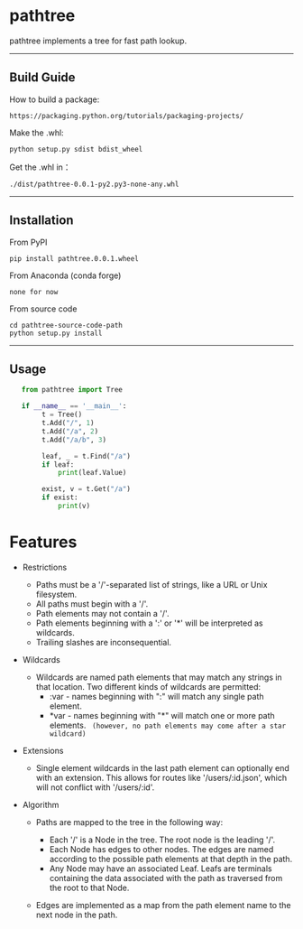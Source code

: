 
pathtree
=============================

pathtree implements a tree for fast path lookup.

------------
Build Guide
------------
How to build a package:

    https://packaging.python.org/tutorials/packaging-projects/

Make the .whl:

    python setup.py sdist bdist_wheel

Get the .whl in：

    ./dist/pathtree-0.0.1-py2.py3-none-any.whl

------------
Installation
------------

From PyPI

    pip install pathtree.0.0.1.wheel

From Anaconda (conda forge)

    none for now

From source code

    cd pathtree-source-code-path
    python setup.py install



-----
Usage
-----

```python
   from pathtree import Tree

   if __name__ == '__main__':
        t = Tree()
        t.Add("/", 1)
        t.Add("/a", 2)
        t.Add("/a/b", 3)

        leaf, _ = t.Find("/a")
        if leaf:
            print(leaf.Value)

        exist, v = t.Get("/a")
        if exist:
            print(v)
```

Features
=========

 - Restrictions
   - Paths must be a '/'-separated list of strings, like a URL or Unix filesystem.
   - All paths must begin with a '/'.
   - Path elements may not contain a '/'.
   - Path elements beginning with a ':' or '*' will be interpreted as wildcards.
   - Trailing slashes are inconsequential.

 - Wildcards
    - Wildcards are named path elements that may match any strings in that location. Two different kinds of wildcards are permitted:
       - :var - names beginning with ":" will match any single path element.
       - \*var - names beginning with "\*" will match one or more path elements.
      ` (however, no path elements may come after a star wildcard)`

 - Extensions
    - Single element wildcards in the last path element can optionally end with an extension. This allows for routes like '/users/:id.json', which will not conflict with '/users/:id'.

 - Algorithm

    - Paths are mapped to the tree in the following way:
        - Each '/' is a Node in the tree. The root node is the leading '/'.
        - Each Node has edges to other nodes. The edges are named according to the possible path elements at that depth in the path.
        - Any Node may have an associated Leaf.  Leafs are terminals containing the data associated with the path as traversed from the root to that Node.

    - Edges are implemented as a map from the path element name to the next node in the path.

